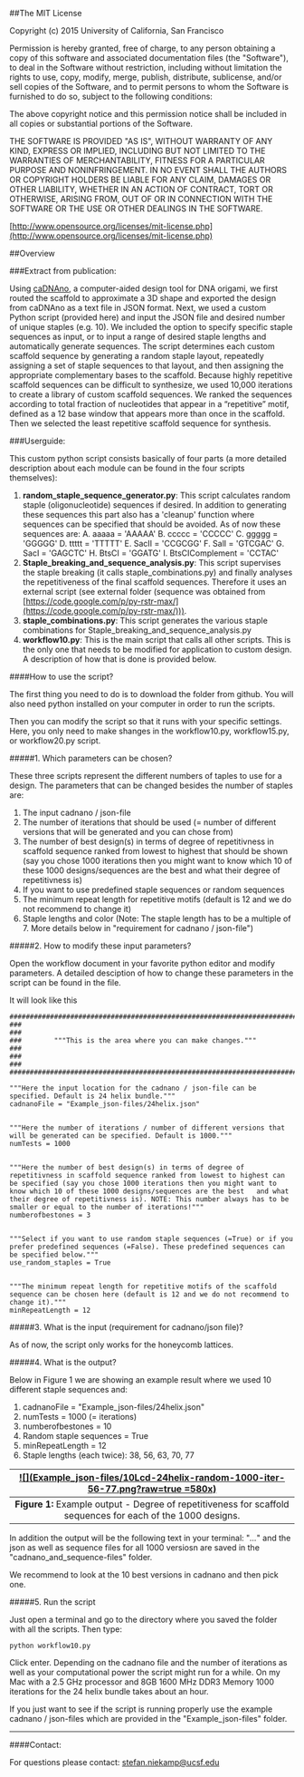 ##The MIT License

Copyright (c) 2015 University of California, San Francisco

Permission is hereby granted, free of charge, to any person obtaining a copy of this software and associated documentation files (the "Software"), to deal in the Software without restriction, including without limitation the rights to use, copy, modify, merge, publish, distribute, sublicense, and/or sell copies of the Software, and to permit persons to whom the Software is furnished to do so, subject to the following conditions:

The above copyright notice and this permission notice shall be included in all copies or substantial portions of the Software.

THE SOFTWARE IS PROVIDED "AS IS", WITHOUT WARRANTY OF ANY KIND, EXPRESS OR IMPLIED, INCLUDING BUT NOT LIMITED TO THE WARRANTIES OF MERCHANTABILITY, FITNESS FOR A PARTICULAR PURPOSE AND NONINFRINGEMENT. IN NO EVENT SHALL THE AUTHORS OR COPYRIGHT HOLDERS BE LIABLE FOR ANY CLAIM, DAMAGES OR OTHER LIABILITY, WHETHER IN AN ACTION OF CONTRACT, TORT OR OTHERWISE, ARISING FROM, OUT OF OR IN CONNECTION WITH THE SOFTWARE OR THE USE OR OTHER DEALINGS IN THE SOFTWARE.

[http://www.opensource.org/licenses/mit-license.php](http://www.opensource.org/licenses/mit-license.php)

##Overview

###Extract from publication:

Using [caDNAno](https://github.com/sdouglas/cadnano2), a computer-aided design tool for DNA origami, we first routed the scaffold to approximate a 3D shape and exported the design from caDNAno as a text file in JSON format. Next, we used a custom Python script (provided here) and input the JSON file and desired number of unique staples (e.g. 10). We included the option to specify specific staple sequences as input, or to input a range of desired staple lengths and automatically generate sequences. The script determines each custom scaffold sequence by generating a random staple layout, repeatedly assigning a set of staple sequences to that layout, and then assigning the appropriate complementary bases to the scaffold. Because highly repetitive scaffold sequences can be difficult to synthesize, we used 10,000 iterations to create a library of custom scaffold sequences. We ranked the sequences according to total fraction of nucleotides that appear in a “repetitive” motif, defined as a 12 base window that appears morethan once in the scaffold. Then we selected the least repetitive scaffold sequence for synthesis.

###Userguide:

This custom python script consists basically of four parts (a more detailed description about each module can be found in the four scripts themselves):

1. **random_staple_sequence_generator.py**: This script calculates random staple (oligonucleotide) sequences if desired. In addition to generating these sequences this part also has a 'cleanup' function where sequences can be specified that should be avoided. As of now these sequences are:
	A.  aaaaa = 'AAAAA'
	B.  ccccc = 'CCCCC'
	C.  ggggg = 'GGGGG'
	D.  ttttt = 'TTTTT'
	E.  SacII = 'CCGCGG'
	F.  SalI = 'GTCGAC'
	G.  SacI = 'GAGCTC'
    H.  BtsCI = 'GGATG'
    I.  BtsCIComplement = 'CCTAC'
2. 	**Staple_breaking_and_sequence_analysis.py**: This script supervises the staple breaking (it calls staple_combinations.py) and finally analyses the repetitiveness of the final scaffold sequences. Therefore it uses an external script (see external folder (sequence was obtained from [https://code.google.com/p/py-rstr-max/](https://code.google.com/p/py-rstr-max/))). 
3. 	**staple_combinations.py**: This script generates the various staple combinations for Staple_breaking_and_sequence_analysis.py
4. 	**workflow10.py**: This is the main script that calls all other scripts. This is the only one that needs to be modified for application to custom design. A description of how that is done is provided below.

####How to use the script?

The first thing you need to do is to download the folder from github. You will also need python installed on your computer in order to run the scripts. 

Then you can modify the script so that it runs with your specific settings. Here, you only need to make shanges in the workflow10.py,  workflow15.py, or workflow20.py script. 

#####1. Which parameters can be chosen? 

These three scripts represent the different numbers of taples to use for a design. The parameters that can be changed besides the number of staples are:

1. The input cadnano / json-file
2. The number of iterations that should be used (= number of different versions that will be generated and you can chose from)
3. The number of best design(s) in terms of degree of repetitivness in scaffold sequence ranked from lowest to highest that should be shown (say you chose 1000 iterations then you might want to know which 10 of these 1000 designs/sequences are the best and what their degree of repetitivness is)
4. If you want to use predefined staple sequences or random sequences
5. The minimum repeat length for repetitive motifs (default is 12 and we do not recommend to change it)
6. Staple lengths and color (Note: The staple length has to be a multiple of 7. More details below in "requirement for cadnano / json-file")

#####2. How to modify these input parameters?  

Open the workflow document in your favorite python editor and modify parameters. A detailed desciption of how to change these parameters in the script can be found in the file.

It will look like this 

	#########################################################################
	###                                                                   ###
	###        """This is the area where you can make changes."""         ###
	###                                                                   ###
	#########################################################################

	"""Here the input location for the cadnano / json-file can be specified. Default is 24 helix bundle.""" 
	cadnanoFile = "Example_json-files/24helix.json"


	"""Here the number of iterations / number of different versions that will be generated can be specified. Default is 1000."""
	numTests = 1000


	"""Here the number of best design(s) in terms of degree of repetitivness in scaffold sequence ranked from lowest to highest can be specified (say you chose 1000 iterations then you might want to know which 10 of these 1000 designs/sequences are the best 	and what their degree of repetitivness is). NOTE: This number always has to be smaller or equal to the number of iterations!"""
	numberofbestones = 3


	"""Select if you want to use random staple sequences (=True) or if you prefer predefined sequences (=False). These predefined sequences can be specified below."""
	use_random_staples = True


	"""The minimum repeat length for repetitive motifs of the scaffold sequence can be chosen here (default is 12 and we do not recommend to change it)."""
	minRepeatLength = 12

#####3. What is the input (requirement for cadnano/json file)?

As of now, the script only works for the honeycomb lattices. 

#####4. What is the output? 

Below in Figure 1 we are showing an example result where we used 10 different staple sequences and:

1. cadnanoFile = "Example_json-files/24helix.json"
2. numTests = 1000 (= iterations)
3. numberofbestones = 10
4. Random staple sequences = True
5. minRepeatLength = 12
6. Staple lengths (each twice): 38, 56, 63, 70, 77


| [![](Example_json-files/10Lcd-24helix-random-1000-iter-56-77.png?raw=true =580x)](Example_json-files/10Lcd-24helix-random-1000-iter-56-77.png) |
|:-:|
|  **Figure 1:** Example output - Degree of repetitiveness for scaffold sequences for each of the 1000 designs.|

In addition the output will be the following text in your terminal: "*...*"  and the json as well as sequence files for all 1000 versiosn are saved in the "cadnano_and_sequence-files" folder.

We recommend to look at the 10 best versions in cadnano and then pick one.

#####5. Run the script

Just open a terminal and go to the directory where you saved the folder with all the scripts. Then type:

	python workflow10.py
	
Click enter. Depending on the cadnano file and the number of iterations as well as your computational power the script might run for a while. On my Mac with a 2.5 GHz processor and 8GB 1600 MHz DDR3 Memory 1000 iterations for the 24 helix bundle takes about an hour.  

If you just want to see if the script is running properly use the example cadnano / json-files which are provided in the "Example_json-files" folder.


----------------

####Contact:

For questions please contact: [stefan.niekamp@ucsf.edu](stefan.niekamp@ucsf.edu)
	

	
    



